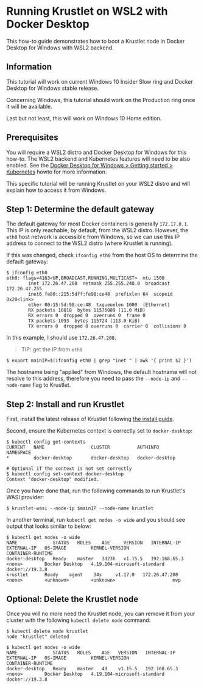 # Running Krustlet on WSL2 with Docker Desktop

This how-to guide demonstrates how to boot a Krustlet node in Docker Desktop for Windows with WSL2 backend.

## Information
This tutorial will work on current Windows 10 Insider Slow ring and Docker Desktop for Windows stable release.

Concerning Windows, this tutorial should work on the Production ring once it will be available.

Last but not least, this will work on Windows 10 Home edition.

## Prerequisites

You will require a WSL2 distro and Docker Desktop for Windows for this how-to. The WSL2 backend and Kubernetes features will need to be also enabled.
See the [Docker Desktop for Windows > Getting started > Kubernetes](https://docs.docker.com/docker-for-windows/#kubernetes) howto for more information.

This specific tutorial will be running Krustlet on your WSL2 distro and will explain how to access it from Windows.

## Step 1: Determine the default gateway

The default gateway for most Docker containers is generally `172.17.0.1`.
This IP is only reachable, by default, from the WSL2 distro.
However, the `eth0` host network is accessible from Windows, so we can use this IP address to connect to the WSL2 distro (where Krustlet is running). 

If this was changed, check `ifconfig eth0` from
the host OS to determine the default gateway:

```console
$ ifconfig eth0
eth0: flags=4163<UP,BROADCAST,RUNNING,MULTICAST>  mtu 1500
        inet 172.26.47.208  netmask 255.255.240.0  broadcast 172.26.47.255
        inet6 fe80::215:5dff:fe98:ce48  prefixlen 64  scopeid 0x20<link>
        ether 00:15:5d:98:ce:48  txqueuelen 1000  (Ethernet)
        RX packets 16818  bytes 11576089 (11.0 MiB)
        RX errors 0  dropped 0  overruns 0  frame 0
        TX packets 1093  bytes 115724 (113.0 KiB)
        TX errors 0  dropped 0 overruns 0  carrier 0  collisions 0
```

In this example, I should use `172.26.47.208`.

> TIP: get the IP from `eth0`

```shell
$ export mainIP=$(ifconfig eth0 | grep "inet " | awk '{ print $2 }')
```

The hostname being "applied" from Windows, the default hostname will not resolve to this address, therefore you need to pass the `--node-ip` and `--node-name` flag to Krustlet.

## Step 2: Install and run Krustlet

First, install the latest release of Krustlet following [the install guide](../intro/install.md).

Second, ensure the Kubernetes context is correctly set to `docker-desktop`:

```shell
$ kubectl config get-contexts
CURRENT   NAME                 CLUSTER          AUTHINFO         NAMESPACE
*         docker-desktop       docker-desktop   docker-desktop

# Optional if the context is not set correctly
$ kubectl config set-context docker-desktop
Context "docker-desktop" modified.
```

Once you have done that, run the following commands to run Krustlet's WASI provider:

```shell
$ krustlet-wasi --node-ip $mainIP --node-name krustlet
```

In another terminal, run `kubectl get nodes -o wide` and you should see output that looks similar to
below:

```
$ kubectl get nodes -o wide
NAME             STATUS   ROLES    AGE     VERSION   INTERNAL-IP     EXTERNAL-IP   OS-IMAGE         KERNEL-VERSION                CONTAINER-RUNTIME
docker-desktop   Ready    master   3d23h   v1.15.5   192.168.65.3    <none>        Docker Desktop   4.19.104-microsoft-standard   docker://19.3.8
krustlet      Ready    agent    34s     v1.17.0   172.26.47.208   <none>        <unknown>        <unknown>                     mvp
```

## Optional: Delete the Krustlet node
Once you will no more need the Krustlet node, you can remove it from your cluster with the following `kubectl delete node` command:

```shell
$ kubectl delete node krustlet
node "krustlet" deleted

$ kubectl get nodes -o wide
NAME             STATUS   ROLES    AGE   VERSION   INTERNAL-IP    EXTERNAL-IP   OS-IMAGE         KERNEL-VERSION                CONTAINER-RUNTIME
docker-desktop   Ready    master   4d    v1.15.5   192.168.65.3   <none>        Docker Desktop   4.19.104-microsoft-standard   docker://19.3.8
```